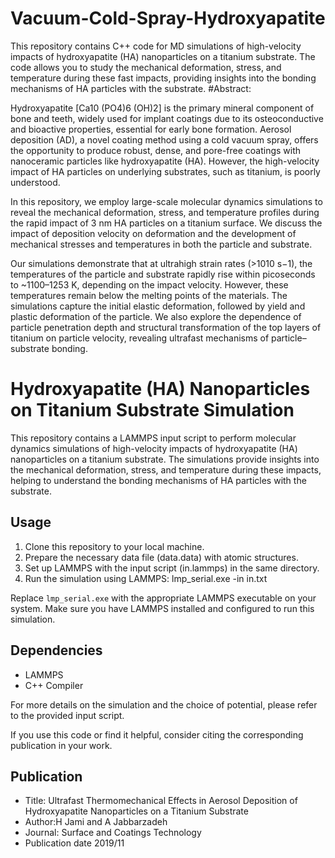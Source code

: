 # Vacuum-Cold-Spray-Hydroxyapatite
This repository contains C++ code for MD simulations of high-velocity impacts of hydroxyapatite (HA) nanoparticles on a titanium substrate. The code allows you to study the mechanical deformation, stress, and temperature during these fast impacts, providing insights into the bonding mechanisms of HA particles with the substrate.
#Abstract:

Hydroxyapatite [Ca10 (PO4)6 (OH)2] is the primary mineral component of bone and teeth, widely used for implant coatings due to its osteoconductive and bioactive properties, essential for early bone formation. Aerosol deposition (AD), a novel coating method using a cold vacuum spray, offers the opportunity to produce robust, dense, and pore-free coatings with nanoceramic particles like hydroxyapatite (HA). However, the high-velocity impact of HA particles on underlying substrates, such as titanium, is poorly understood.

In this repository, we employ large-scale molecular dynamics simulations to reveal the mechanical deformation, stress, and temperature profiles during the rapid impact of 3 nm HA particles on a titanium surface. We discuss the impact of deposition velocity on deformation and the development of mechanical stresses and temperatures in both the particle and substrate.

Our simulations demonstrate that at ultrahigh strain rates (>1010 s−1), the temperatures of the particle and substrate rapidly rise within picoseconds to ~1100–1253 K, depending on the impact velocity. However, these temperatures remain below the melting points of the materials. The simulations capture the initial elastic deformation, followed by yield and plastic deformation of the particle. We also explore the dependence of particle penetration depth and structural transformation of the top layers of titanium on particle velocity, revealing ultrafast mechanisms of particle–substrate bonding.
# Hydroxyapatite (HA) Nanoparticles on Titanium Substrate Simulation

This repository contains a LAMMPS input script to perform molecular dynamics simulations of high-velocity impacts of hydroxyapatite (HA) nanoparticles on a titanium substrate. The simulations provide insights into the mechanical deformation, stress, and temperature during these impacts, helping to understand the bonding mechanisms of HA particles with the substrate.

## Usage

1. Clone this repository to your local machine.
2. Prepare the necessary data file (data.data) with atomic structures.
3. Set up LAMMPS with the input script (in.lammps) in the same directory.
4. Run the simulation using LAMMPS:
lmp_serial.exe -in in.txt

Replace `lmp_serial.exe` with the appropriate LAMMPS executable on your system. Make sure you have LAMMPS installed and configured to run this simulation.

## Dependencies

- LAMMPS
- C++ Compiler

For more details on the simulation and the choice of potential, please refer to the provided input script.

If you use this code or find it helpful, consider citing the corresponding publication in your work.

## Publication

- Title: Ultrafast Thermomechanical Effects in Aerosol Deposition of Hydroxyapatite Nanoparticles on a Titanium Substrate
- Author:H Jami and A Jabbarzadeh 
- Journal: Surface and Coatings Technology
- Publication date 2019/11


